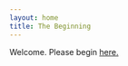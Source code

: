 ```yaml
---
layout: home
title: The Beginning
---
```


Welcome. Please begin [here.](https://kuraian.github.io/phil20b-project/god)